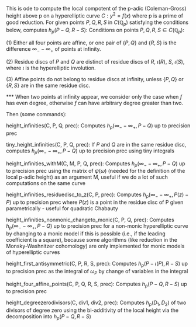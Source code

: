 This is ode to compute the local compotent of the p-adic (Coleman-Gross) height above p on a hyperelliptic curve $C:y^2=f(x)$ where p is a prime of good  reduction. For given points $P,Q,R,S$ in $C(\mathbb{Q}_p)$ satisfying the conditions below, computes $h_p(P-Q,R-S)$:
Conditions on points $P,Q,R,S\in C(\mathbb{Q}_p)$:

(1) Either all four points are affine, or one pair of $\{P,Q\}$ and $\{R,S\}$ is the difference $\infty_- -\infty_+$ of points at infinity.

(2) Residue discs of $P$ and $Q$ are distinct of residue discs of $R$, $\iota(R)$, $S$, $\iota(S)$, where $\iota$ is the hyperelliptic involution.

(3) Affine points do not belong to residue discs at infinity, unless $\{P,Q\}$ or $\{R,S\}$ are in the same residue disc.

*** When two points at infinity appear, we consider only the case when $f$ has even degree, otherwise $f$ can have arbitrary degree greater than two.

Then (some commands):

height_infinities(C, P, Q, prec):    Computes $h_p(\infty_- - \infty_+, P-Q)$ up to precision prec

tiny_height_infinities(C, P, Q, prec):    If $P$ and $Q$ are in the same residue disc, computes $h_p(\infty_- - \infty_+, P-Q)$ up to precision prec using tiny integrals

height_infinities_withM(C, M, P, Q, prec):     Computes $h_p(\infty_- - \infty_+, P-Q)$ up to precision prec using the matrix of $\psi(\omega)$ (needed for the definition of the local p-adic height) as an argument M, useful if we do a lot of such computations on the same curve

height_infinities_residuedisc_to_z(C, P, prec):     Computes $h_p(\infty_- - \infty_+, P(z)-P)$ up to precision prec where $P(z)$ is a point in the residue disc of P given parametrically - useful for quadratic Chabauty

height_infinities_nonmonic_changeto_monic(C, P, Q, prec):    Computes $h_p(\infty_- - \infty_+, P-Q)$ up to precision prec for a non-monic hyperelliptic curve by changing to a monic model if this is possible (i.e., if the leading coefficient is a square), because some algorithms (like reduction in the Monsky-Washnitzer cohomology) are only implemented for monic models of hyperelliptic curves

height_first_antisymmetric(C, P, R, S, prec):    Computes $h_p(P-\iota(P), R-S)$ up to precision prec as the integral of $\omega_P$ by change of variables in the integral

height_four_affine_points(C, P, Q, R, S, prec):    Computes $h_p(P-Q, R-S)$ up to precision prec

height_degreezerodivisors(C, div1, div2, prec):    Computes $h_p(D_1, D_2)$ of two divisors of degree zero using the bi-additivity of the local height via the decomposition into $h_p(P-Q,R-S)$

